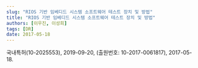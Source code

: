```yaml
---
slug: "RIOS 기반 임베디드 시스템 소프트웨어 테스트 장치 및 방법"
title: "RIOS 기반 임베디드 시스템 소프트웨어 테스트 장치 및 방법"
authors: [이우진, 이성희]
tags: [DR]
date: 2017-05-18
---
```


국내특허(10-2025553), 2019-09-20, (출원번호: 10-2017-0061817), 2017-05-18.
